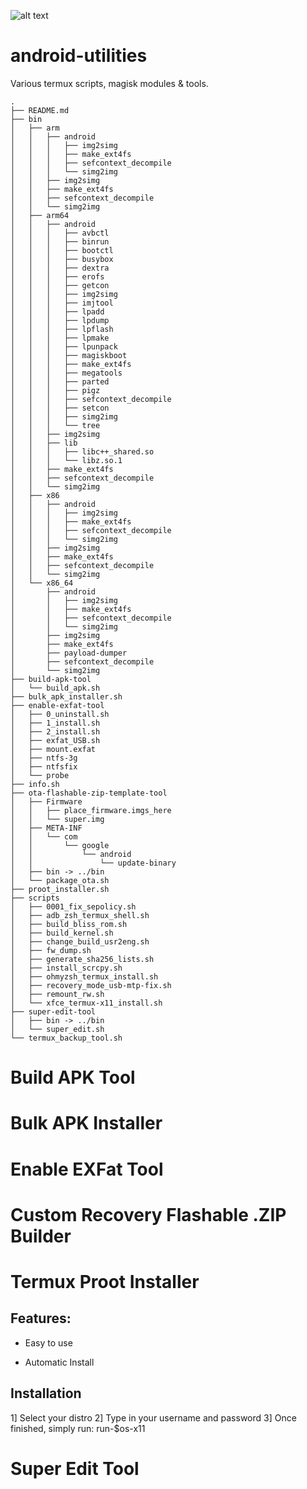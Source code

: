 ![alt text](https://files.1ndev.com/api/public/dl/32-gcNIr)

# android-utilities
Various termux scripts, magisk modules &amp; tools.

```
.
├── README.md
├── bin
│   ├── arm
│   │   ├── android
│   │   │   ├── img2simg
│   │   │   ├── make_ext4fs
│   │   │   ├── sefcontext_decompile
│   │   │   └── simg2img
│   │   ├── img2simg
│   │   ├── make_ext4fs
│   │   ├── sefcontext_decompile
│   │   └── simg2img
│   ├── arm64
│   │   ├── android
│   │   │   ├── avbctl
│   │   │   ├── binrun
│   │   │   ├── bootctl
│   │   │   ├── busybox
│   │   │   ├── dextra
│   │   │   ├── erofs
│   │   │   ├── getcon
│   │   │   ├── img2simg
│   │   │   ├── imjtool
│   │   │   ├── lpadd
│   │   │   ├── lpdump
│   │   │   ├── lpflash
│   │   │   ├── lpmake
│   │   │   ├── lpunpack
│   │   │   ├── magiskboot
│   │   │   ├── make_ext4fs
│   │   │   ├── megatools
│   │   │   ├── parted
│   │   │   ├── pigz
│   │   │   ├── sefcontext_decompile
│   │   │   ├── setcon
│   │   │   ├── simg2img
│   │   │   └── tree
│   │   ├── img2simg
│   │   ├── lib
│   │   │   ├── libc++_shared.so
│   │   │   └── libz.so.1
│   │   ├── make_ext4fs
│   │   ├── sefcontext_decompile
│   │   └── simg2img
│   ├── x86
│   │   ├── android
│   │   │   ├── img2simg
│   │   │   ├── make_ext4fs
│   │   │   ├── sefcontext_decompile
│   │   │   └── simg2img
│   │   ├── img2simg
│   │   ├── make_ext4fs
│   │   ├── sefcontext_decompile
│   │   └── simg2img
│   └── x86_64
│       ├── android
│       │   ├── img2simg
│       │   ├── make_ext4fs
│       │   ├── sefcontext_decompile
│       │   └── simg2img
│       ├── img2simg
│       ├── make_ext4fs
│       ├── payload-dumper
│       ├── sefcontext_decompile
│       └── simg2img
├── build-apk-tool
│   └── build_apk.sh
├── bulk_apk_installer.sh
├── enable-exfat-tool
│   ├── 0_uninstall.sh
│   ├── 1_install.sh
│   ├── 2_install.sh
│   ├── exfat_USB.sh
│   ├── mount.exfat
│   ├── ntfs-3g
│   ├── ntfsfix
│   └── probe
├── info.sh
├── ota-flashable-zip-template-tool
│   ├── Firmware
│   │   ├── place_firmware.imgs_here
│   │   └── super.img
│   ├── META-INF
│   │   └── com
│   │       └── google
│   │           └── android
│   │               └── update-binary
│   ├── bin -> ../bin
│   └── package_ota.sh
├── proot_installer.sh
├── scripts
│   ├── 0001_fix_sepolicy.sh
│   ├── adb_zsh_termux_shell.sh
│   ├── build_bliss_rom.sh
│   ├── build_kernel.sh
│   ├── change_build_usr2eng.sh
│   ├── fw_dump.sh
│   ├── generate_sha256_lists.sh
│   ├── install_scrcpy.sh
│   ├── ohmyzsh_termux_install.sh
│   ├── recovery_mode_usb-mtp-fix.sh
│   ├── remount_rw.sh
│   └── xfce_termux-x11_install.sh
├── super-edit-tool
│   ├── bin -> ../bin
│   └── super_edit.sh
└── termux_backup_tool.sh
```

# Build APK Tool

# Bulk APK Installer

# Enable EXFat Tool

# Custom Recovery Flashable .ZIP Builder

# Termux Proot Installer
## Features:

* Easy to use

* Automatic Install

## Installation

1] Select your distro
2] Type in your username and password
3] Once finished, simply run: run-$os-x11

# Super Edit Tool
